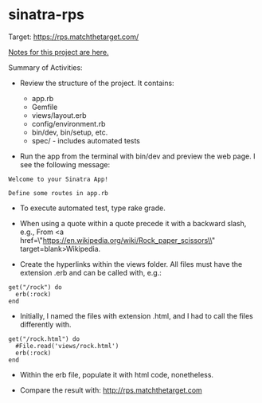 # sinatra-rps

Target: https://rps.matchthetarget.com/

[Notes for this project are here.](https://learn.firstdraft.com/lessons/99)

Summary of Activities:

- Review the structure of the project. It contains:
  - app.rb
  - Gemfile
  - views/layout.erb
  - config/environment.rb
  - bin/dev, bin/setup, etc.
  - spec/ - includes automated tests

- Run the app from the terminal with bin/dev and preview the web page. I see the following message:

```
Welcome to your Sinatra App!

Define some routes in app.rb
```

- To execute automated test, type rake grade.

- When using a quote within a quote precede it with a backward slash, e.g., From <a href=\\"https://en.wikipedia.org/wiki/Rock_paper_scissors\\" target=blank>Wikipedia</a>.

- Create the hyperlinks within the views folder. All files must have the extension .erb and can be called with, e.g.:

```
get("/rock") do
  erb(:rock)
end
```

- Initially, I named the files with extension .html, and I had to call the files differently with.

```
get("/rock.html") do
  #File.read('views/rock.html')
  erb(:rock)
end
```

- Within the erb file, populate it with html code, nonetheless.

- Compare the result with: <a href="http://rps.matchthetarget.com" target=_blank>http://rps.matchthetarget.com</a>
